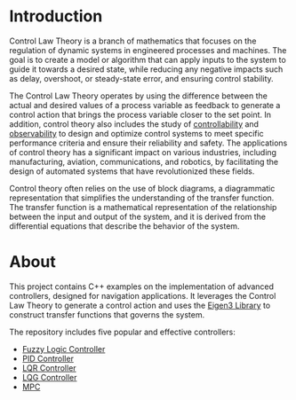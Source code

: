 **Introduction**
====

Control Law Theory is a branch of mathematics that focuses on the regulation of dynamic systems in engineered processes and machines. The goal is to create a model or algorithm that can apply inputs to the system to guide it towards a desired state, while reducing any negative impacts such as delay, overshoot, or steady-state error, and ensuring control stability.

The Control Law Theory operates by using the difference between the actual and desired values of a process variable as feedback to generate a control action that brings the process variable closer to the set point. In addition, control theory also includes the study of [controllability](https://en.wikipedia.org/wiki/Controllability) and [observability](https://en.wikipedia.org/wiki/Observability) to design and optimize control systems to meet specific performance criteria and ensure their reliability and safety. The applications of control theory has a significant impact on various industries, including manufacturing, aviation, communications, and robotics, by facilitating the design of automated systems that have revolutionized these fields.

Control theory often relies on the use of block diagrams, a diagrammatic representation that simplifies the understanding of the transfer function. The transfer function is a mathematical representation of the relationship between the input and output of the system, and it is derived from the differential equations that describe the behavior of the system.

**About**
====
This project contains C++ examples on the implementation of advanced controllers, designed for navigation applications. It leverages the Control Law Theory to generate a control action and uses the [Eigen3 Library](https://eigen.tuxfamily.org/index.php?title=Main_Page) to construct transfer functions that governs the system.

The repository includes five popular and effective controllers:

- [Fuzzy Logic Controller](https://en.wikipedia.org/wiki/Fuzzy_control_system)
- [PID Controller](https://en.wikipedia.org/wiki/PID_controller)
- [LQR Controller](https://en.wikipedia.org/wiki/Linear%E2%80%93quadratic_regulator)
- [LQG Controller](https://en.wikipedia.org/wiki/Linear%E2%80%93quadratic%E2%80%93Gaussian_control)
- [MPC](https://en.wikipedia.org/wiki/Model_predictive_control)
